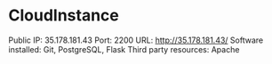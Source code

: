 # CloudInstance
Public IP: 35.178.181.43
Port: 2200
URL: http://35.178.181.43/
Software installed: Git, PostgreSQL, Flask
Third party resources: Apache